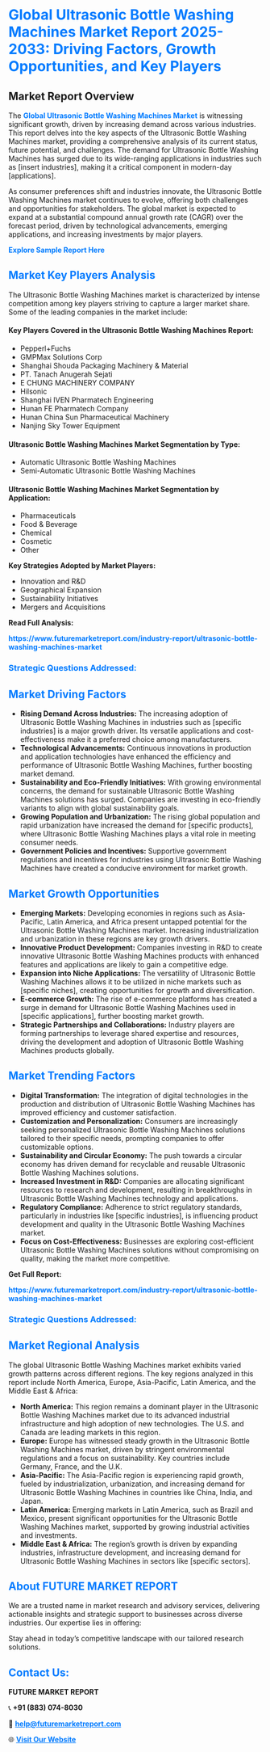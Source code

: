 <h1 style="color: #007BFF;">Global Ultrasonic Bottle Washing Machines Market Report 2025-2033: Driving Factors, Growth Opportunities, and Key Players</h1>

<section id="overview">
<h2>Market Report Overview</h2>
<p>The <a href="https://www.futuremarketreport.com/industry-report/ultrasonic-bottle-washing-machines-market" style="color: #007BFF; text-decoration: none;"><strong>Global Ultrasonic Bottle Washing Machines Market</strong></a> is witnessing significant growth, driven by increasing demand across various industries. This report delves into the key aspects of the Ultrasonic Bottle Washing Machines market, providing a comprehensive analysis of its current status, future potential, and challenges. The demand for Ultrasonic Bottle Washing Machines has surged due to its wide-ranging applications in industries such as [insert industries], making it a critical component in modern-day [applications].</p>
<p>As consumer preferences shift and industries innovate, the Ultrasonic Bottle Washing Machines market continues to evolve, offering both challenges and opportunities for stakeholders. The global market is expected to expand at a substantial compound annual growth rate (CAGR) over the forecast period, driven by technological advancements, emerging applications, and increasing investments by major players.</p>
</section>

<section id="overview">
<p><a href="https://www.futuremarketreport.com/request-sample/reportId=82974" style="color: #007BFF; text-decoration: none;"><strong>Explore Sample Report Here</strong></a></p>
</section>

<section id="key-players">
<h2 style="color: #007BFF;">Market Key Players Analysis</h2>
<p>The Ultrasonic Bottle Washing Machines market is characterized by intense competition among key players striving to capture a larger market share. Some of the leading companies in the market include:</p>
<h4>Key Players Covered in the Ultrasonic Bottle Washing Machines Report:</h4>
<ul><li>Pepperl+Fuchs</li><li>GMPMax Solutions Corp</li><li>Shanghai Shouda Packaging Machinery &amp; Material</li><li>PT. Tanach Anugerah Sejati</li><li>E CHUNG MACHINERY COMPANY</li><li>Hilsonic</li><li>Shanghai IVEN Pharmatech Engineering</li><li>Hunan FE Pharmatech Company</li><li>Hunan China Sun Pharmaceutical Machinery</li><li>Nanjing Sky Tower Equipment</li></ul>
<h4>Ultrasonic Bottle Washing Machines Market Segmentation by Type:</h4>
<ul><li>Automatic Ultrasonic Bottle Washing Machines</li><li>Semi-Automatic Ultrasonic Bottle Washing Machines</li></ul>

<h4>Ultrasonic Bottle Washing Machines Market Segmentation by Application:</h4>
<ul><li>Pharmaceuticals</li><li>Food &amp; Beverage</li><li>Chemical</li><li>Cosmetic</li><li>Other</li></ul>
<p><strong>Key Strategies Adopted by Market Players:</strong></p>
<ul>
<li>Innovation and R&D</li>
<li>Geographical Expansion</li>
<li>Sustainability Initiatives</li>
<li>Mergers and Acquisitions</li>
</ul>
</section>

<section>
<p><strong>Read Full Analysis: </strong></p><a href="https://www.futuremarketreport.com/industry-report/ultrasonic-bottle-washing-machines-market" style="color: #007BFF; text-decoration: none;"><strong>https://www.futuremarketreport.com/industry-report/ultrasonic-bottle-washing-machines-market</strong></a>
<h3 style="color: #007BFF;">Strategic Questions Addressed:</h3>
</section>

<section id="driving-factors">
<h2 style="color: #007BFF;">Market Driving Factors</h2>
<ul>
<li><strong>Rising Demand Across Industries:</strong> The increasing adoption of Ultrasonic Bottle Washing Machines in industries such as [specific industries] is a major growth driver. Its versatile applications and cost-effectiveness make it a preferred choice among manufacturers.</li>
<li><strong>Technological Advancements:</strong> Continuous innovations in production and application technologies have enhanced the efficiency and performance of Ultrasonic Bottle Washing Machines, further boosting market demand.</li>
<li><strong>Sustainability and Eco-Friendly Initiatives:</strong> With growing environmental concerns, the demand for sustainable Ultrasonic Bottle Washing Machines solutions has surged. Companies are investing in eco-friendly variants to align with global sustainability goals.</li>
<li><strong>Growing Population and Urbanization:</strong> The rising global population and rapid urbanization have increased the demand for [specific products], where Ultrasonic Bottle Washing Machines plays a vital role in meeting consumer needs.</li>
<li><strong>Government Policies and Incentives:</strong> Supportive government regulations and incentives for industries using Ultrasonic Bottle Washing Machines have created a conducive environment for market growth.</li>
</ul>
</section>

<section id="growth-opportunities">
<h2 style="color: #007BFF;">Market Growth Opportunities</h2>
<ul>
<li><strong>Emerging Markets:</strong> Developing economies in regions such as Asia-Pacific, Latin America, and Africa present untapped potential for the Ultrasonic Bottle Washing Machines market. Increasing industrialization and urbanization in these regions are key growth drivers.</li>
<li><strong>Innovative Product Development:</strong> Companies investing in R&D to create innovative Ultrasonic Bottle Washing Machines products with enhanced features and applications are likely to gain a competitive edge.</li>
<li><strong>Expansion into Niche Applications:</strong> The versatility of Ultrasonic Bottle Washing Machines allows it to be utilized in niche markets such as [specific niches], creating opportunities for growth and diversification.</li>
<li><strong>E-commerce Growth:</strong> The rise of e-commerce platforms has created a surge in demand for Ultrasonic Bottle Washing Machines used in [specific applications], further boosting market growth.</li>
<li><strong>Strategic Partnerships and Collaborations:</strong> Industry players are forming partnerships to leverage shared expertise and resources, driving the development and adoption of Ultrasonic Bottle Washing Machines products globally.</li>
</ul>
</section>

<section id="trending-factors">
<h2 style="color: #007BFF;">Market Trending Factors</h2>
<ul>
<li><strong>Digital Transformation:</strong> The integration of digital technologies in the production and distribution of Ultrasonic Bottle Washing Machines has improved efficiency and customer satisfaction.</li>
<li><strong>Customization and Personalization:</strong> Consumers are increasingly seeking personalized Ultrasonic Bottle Washing Machines solutions tailored to their specific needs, prompting companies to offer customizable options.</li>
<li><strong>Sustainability and Circular Economy:</strong> The push towards a circular economy has driven demand for recyclable and reusable Ultrasonic Bottle Washing Machines solutions.</li>
<li><strong>Increased Investment in R&D:</strong> Companies are allocating significant resources to research and development, resulting in breakthroughs in Ultrasonic Bottle Washing Machines technology and applications.</li>
<li><strong>Regulatory Compliance:</strong> Adherence to strict regulatory standards, particularly in industries like [specific industries], is influencing product development and quality in the Ultrasonic Bottle Washing Machines market.</li>
<li><strong>Focus on Cost-Effectiveness:</strong> Businesses are exploring cost-efficient Ultrasonic Bottle Washing Machines solutions without compromising on quality, making the market more competitive.</li>
</ul>
</section>

<section>
<p><strong>Get Full Report: </strong></p><a href="https://www.futuremarketreport.com/industry-report/ultrasonic-bottle-washing-machines-market" style="color: #007BFF; text-decoration: none;"><strong>https://www.futuremarketreport.com/industry-report/ultrasonic-bottle-washing-machines-market</strong></a>
<h3 style="color: #007BFF;">Strategic Questions Addressed:</h3>
</section>


<section id="regional-analysis">
<h2 style="color: #007BFF;">Market Regional Analysis</h2>
<p>The global Ultrasonic Bottle Washing Machines market exhibits varied growth patterns across different regions. The key regions analyzed in this report include North America, Europe, Asia-Pacific, Latin America, and the Middle East & Africa:</p>
<ul>
<li><strong>North America:</strong> This region remains a dominant player in the Ultrasonic Bottle Washing Machines market due to its advanced industrial infrastructure and high adoption of new technologies. The U.S. and Canada are leading markets in this region.</li>
<li><strong>Europe:</strong> Europe has witnessed steady growth in the Ultrasonic Bottle Washing Machines market, driven by stringent environmental regulations and a focus on sustainability. Key countries include Germany, France, and the U.K.</li>
<li><strong>Asia-Pacific:</strong> The Asia-Pacific region is experiencing rapid growth, fueled by industrialization, urbanization, and increasing demand for Ultrasonic Bottle Washing Machines in countries like China, India, and Japan.</li>
<li><strong>Latin America:</strong> Emerging markets in Latin America, such as Brazil and Mexico, present significant opportunities for the Ultrasonic Bottle Washing Machines market, supported by growing industrial activities and investments.</li>
<li><strong>Middle East & Africa:</strong> The region’s growth is driven by expanding industries, infrastructure development, and increasing demand for Ultrasonic Bottle Washing Machines in sectors like [specific sectors].</li>
</ul>
</section>

<footer>
<h2 style="color: #007BFF;">About FUTURE MARKET REPORT</h2>
<p>We are a trusted name in market research and advisory services, delivering actionable insights and strategic support to businesses across diverse industries. Our expertise lies in offering:</p>

<p>Stay ahead in today’s competitive landscape with our tailored research solutions.</p>

<h2 style="color: #007BFF;">Contact Us:</h2>
<p><strong>FUTURE MARKET REPORT</strong></p>
<p>📞 <strong>+91 (883) 074-8030</strong></p>
<p>📧 <strong><a href="mailto:help@futuremarketreport.com" style="color: #007BFF;">help@futuremarketreport.com</a></strong></p>
<p>🌐 <strong><a href="https://www.futuremarketreport.com/" style="color: #007BFF;">Visit Our Website</a></strong></p>
</footer>